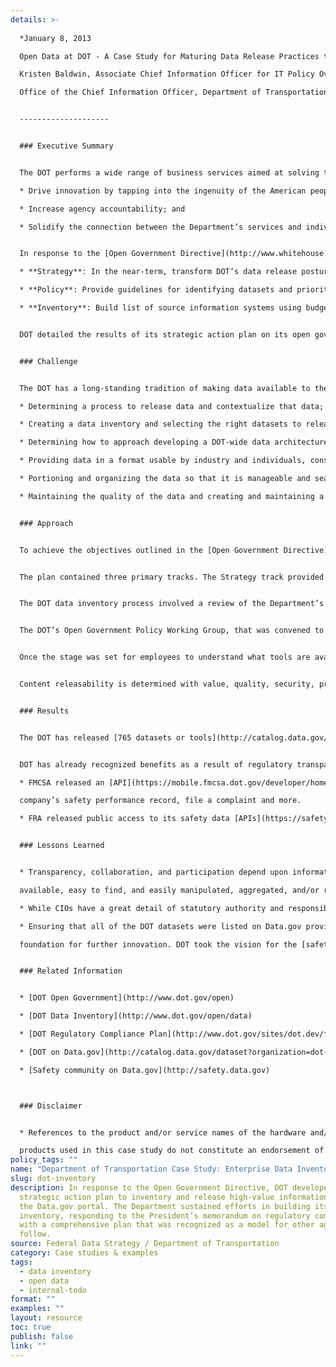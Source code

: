 ```yaml
---
details: >-
  
  *January 8, 2013  

  Open Data at DOT - A Case Study for Maturing Data Release Practices to Drive Innovation and Increase Accountability  

  Kristen Baldwin, Associate Chief Information Officer for IT Policy Oversight  

  Office of the Chief Information Officer, Department of Transportation*  


  --------------------


  ### Executive Summary


  The DOT performs a wide range of business services aimed at solving the complex safety issues associated with our Nation’s transportation systems. The DOT relies heavily on its data resources to drive business and investment decisions. These include data compiled by State, local, and tribal governments, as well as private sector entities. The Department is committed to unlocking more public data to:

  * Drive innovation by tapping into the ingenuity of the American people;

  * Increase agency accountability; and

  * Solidify the connection between the Department’s services and individual citizens, business, governmental bodies, universities, and other non-government organizations.


  In response to the [Open Government Directive](http://www.whitehouse.gov/sites/default/files/omb/assets/memoranda_2010/m10-06.pdf), DOT developed a strategic action plan to inventory and release high-value information through the [Data.gov](http://www.data.gov/) portal. In the winter of 2010, the DOT Associate Chief Information Officer for IT Policy Oversight, serving as the Senior Accountable Official for Open Government, convened a wide-ranging group of stakeholders from around the Department to develop the required strategic action plan. The plan was detailed in DOT’s Open Government Plan, version 1.2 (released on June 25, 2010), and included three tracks:

  * **Strategy**: In the near-term, transform DOT’s data release posture and in the long-term, sustain openness.

  * **Policy**: Provide guidelines for identifying datasets and prioritizing them for release. Institute standing policies for approving, publishing, and managing releases.

  * **Inventory**: Build list of source information systems using budget exhibits. Compare these against data already released on websites and against information collections. Utilize these lists to develop a complete inventory of datasets, prioritize it, and sequence data for release.


  DOT detailed the results of its strategic action plan on its open government [Web page](http://www.dot.gov/open). The Department sustained efforts in building its data inventory, responding to the President’s [memorandum](http://www.gpo.gov/fdsys/pkg/DCPD-201100032/pdf/DCPD-201100032.pdf) on regulatory compliance with a comprehensive [plan](http://www.dot.gov/sites/dot.dev/files/docs/DOT%20Draft%20Enforcement%20and%20Compliance%20Data%20Report%20-%2005-18-2011%20-%20OCR.pdf) that was [recognized](http://sunlightfoundation.com/blog/2011/08/31/two-suggestions-for-the-us-national-action-plan/) as a model for other agencies to follow. DOT’s [flagship initiative](http://www.dot.gov/open/plan-chapter3#sec3-1) in its [second Open Government Plan](http://www.dot.gov/sites/dot.dev/files/docs/open-gov-v2_0.pdf), released in April 2012, is [Safety.Data.gov](http://safety.data.gov/), is intended to create momentum behind the productive use of safety-related datasets, enabling the public to make better safety-related decisions using both current statistical descriptions and explanations of the environment that will affect our future. Safety.Data.gov will tap into the innovation of application developers, the immediacy of the internet, and information that the Federal Government collects to enable informed decisions that will enhance public safety and improve public health in the United States.


  ### Challenge


  The DOT has a long-standing tradition of making data available to the public. As a partner agency involved in the stand-up of [Fedstats.gov](http://www.fedstats.gov/), the [Bureau of Transportation Statistics](http://www.rita.dot.gov/bts/) helped to lead the development of an important pre-cursor to [Data.gov](http://www.data.gov/). In addition, the DOT operates a number of transparency portals that provide information on [railroad safety](http://safetydata.fra.dot.gov/OfficeofSafety/default.aspx), [commercial motor vehicle safety](http://ai.fmcsa.dot.gov/), [vehicle safety](http://www-odi.nhtsa.dot.gov/downloads/), and [pipeline safety](http://primis.phmsa.dot.gov/comm/reports/enforce/Enforcement.html?nocache=8644). The Department’s leaders identified a number of fundamental issues that must be considered in order to provide sustained access to high-value transportation data. Many of these issues are being addressed and managed through internal policies. These issues include:

  * Determining a process to release data and contextualize that data;

  * Creating a data inventory and selecting the right datasets to release;

  * Determining how to approach developing a DOT-wide data architecture;

  * Providing data in a format usable by industry and individuals, consistent with security, privacy and confidentiality interests;

  * Portioning and organizing the data so that it is manageable and searchable; and

  * Maintaining the quality of the data and creating and maintaining a dialogue with stakeholders about changes in data availability.


  ### Approach


  To achieve the objectives outlined in the [Open Government Directive](http://www.whitehouse.gov/sites/default/files/omb/assets/memoranda_2010/m10-06.pdf) and address the concerns outlined above, DOT developed a strategic action plan, outlined below:


  The plan contained three primary tracks. The Strategy track provided overarching guidance for the Department’s approach to information access. In the short term, DOT’s strategy focused on achieving the open data objectives outlined in the [Open Government Directive](http://www.whitehouse.gov/sites/default/files/omb/assets/memoranda_2010/m10-06.pdf). The Department developed longer-term information access strategy that addresses the methods for creating enduring access to the Department’s data. These strategies are underpinned by policies focused on approving and publishing data and the necessary procedures to managing those data releases. Finally, the Department met [Open Government Directive](http://www.whitehouse.gov/sites/default/files/omb/assets/memoranda_2010/m10-06.pdf) requirements for identifying and releasing high value data using a structured, standard process for creating its [data inventory](http://www.dot.gov/open/data).


  The DOT data inventory process involved a review of the Department’s information technology (IT) portfolio and data that is already released on DOT Web sites. Information that was published in an unstructured format (for instance, embedded in reports) was traced back to its source information system wherever possible. This step was necessary to ensure that the release of underlying structured data (for instance, data that are included in tables or used to generate graphs inside a report) could be automated from an authoritative source. Further, the Department reviewed its active and expired information collections (authorized under the Paperwork Reduction Act (PRA)) and its Electronic Information Systems inventory (required to meet Federal records management requirements) to trace these items back to the appropriate authoritative information systems. To assist in maintaining this inventory, DOT leveraged its Enterprise Architecture to develop a registry. The DOT Chief Enterprise Architects also developed a structured process to identify and prioritize datasets for release.


  The DOT’s Open Government Policy Working Group, that was convened to recommend a policy development strategy to senior leadership, consisted of subject matter experts from policy, budget, performance, strategic planning, human resources, technology operations, and legal. Developing a unified Open Government policy for the DOT was a large task. Some major policy areas were well understood, including policies around data transparency and the selection and use of social media tools. However, to create a policy framework that drives towards the DOT’s strategic goals for Open Government, a unified policy DOT considered more than those well-understood areas. The figure to the right outlines DOT’s approach to an open government policy framework.


  Once the stage was set for employees to understand what tools are available to increase public engagement in their daily work, the Department explored establishing processes for decision-makers to prioritize the Department’s resources in posting information. Those processes ensured that information posted is “releasable” and “usable” both in content and format.


  Content releasability is determined with value, quality, security, privacy, and confidentiality interests in mind. Format guidelines differ depending on whether the information is structured or unstructured. The DOT will continue to release DOT data in a timely manner by proactively making it available online in consistent, open formats, while assuring accuracy and protecting privacy, security, and confidentiality.


  ### Results


  The DOT has released [765 datasets or tools](http://catalog.data.gov/dataset?organization=dot-gov&_organization_limit=0) to Data.gov. The processes and policies that have been established under DOT’s approach to Open Government helped DOT build a comprehensive [plan](http://www.dot.gov/sites/dot.dev/files/docs/DOT%20Draft%20Enforcement%20and%20Compliance%20Data%20Report%20-%2005-18-2011%20-%20OCR.pdf) responding to the President’s [memorandum](http://www.gpo.gov/fdsys/pkg/DCPD-201100032/pdf/DCPD-201100032.pdf) on regulatory compliance that was [recognized](http://sunlightfoundation.com/blog/2011/08/31/two-suggestions-for-the-us-national-action-plan/) as a model for other agencies to follow. In May of 2012, DOT, in partnership with the Department of Justice, Department of Labor, and the Consumer Product Safety Commission, launched [Safety.Data.gov](http://safety.data.gov/) with 713 datasets, four (4) mobile apps, 14 resources and public domain software tools, and three (3) challenges or competitions. In September 2012, we held the first safety datapalooza, and the community now has 869 datasets, 10 mobile apps, and six (6) challenges or competitions encouraging public use of safety data from around the government.


  DOT has already recognized benefits as a result of regulatory transparency efforts. For example, for the first time, FMCSA has begun releasing the information behind its Safety Measurement System (SMS) to the public in bulk, downloadable formats. Business and private citizens are mining this data for potential opportunities. For instance, a windshield repair company looking to grow its business is mining FMCSA information about safety violations to identify new customers. DOT and the public realize a benefit because the commercial vehicle operator customer is using a safer vehicle and operating in compliance with Federal Motor Carrier Safety Regulations. In addition, DOT has pursued innovation in its data release practices:

  * FMCSA released an [API](https://mobile.fmcsa.dot.gov/developer/home.page) and [mobile application](https://www.fmcsa.dot.gov/safety-security/saferbus/saferbus.aspx) to help people easily access a bus

  company’s safety performance record, file a complaint and more.

  * FRA released public access to its safety data [APIs](https://safetydata.fra.dot.gov/MasterWebService/FRASafetyDataAPIs.aspx).


  ### Lessons Learned


  * Transparency, collaboration, and participation depend upon information which is

  available, easy to find, and easily manipulated, aggregated, and/or re-published. While this task is daunting for an enterprise such as the DOT, it can be achieved incrementally. Getting a handle on the data inventory and ensuring that the public can find that information is an important first step, and improvements in release practices can be prioritized as a second step.

  * While CIOs have a great detail of statutory authority and responsibility for open data, they must engage with policymakers and business process owners to develop a complete inventory of datasets and understand their releasability. In developing the Department’s response to the President’s [memorandum](http://www.gpo.gov/fdsys/pkg/DCPD-201100032/pdf/DCPD-201100032.pdf) on regulatory compliance, the CIO collaborated closely with the Office of General Counsel. Similarly, in building the [safety community on Data.gov](http://safety.data.gov/), the CIO collaborated closely with the DOT Safety Council.

  * Ensuring that all of the DOT datasets were listed on Data.gov provided a solid

  foundation for further innovation. DOT took the vision for the [safety community on Data.gov](http://safety.data.gov/) from concept to functioning prototype in just five months. The existing data releases helped us frame the foundational categories and taxonomy for the community, and it enabled us to quickly bring other Federal agencies on board. The shared, centralized platform of Data.gov was essential to this rapid development process.


  ### Related Information


  * [DOT Open Government](http://www.dot.gov/open)

  * [DOT Data Inventory](http://www.dot.gov/open/data)

  * [DOT Regulatory Compliance Plan](http://www.dot.gov/sites/dot.dev/files/docs/DOT%20Draft%20Enforcement%20and%20Compliance%20Data%20Report%20-%2005-18-2011%20-%20OCR.pdf)

  * [DOT on Data.gov](http://catalog.data.gov/dataset?organization=dot-gov&_organization_limit=0)

  * [Safety community on Data.gov](http://safety.data.gov)



  ### Disclaimer


  * References to the product and/or service names of the hardware and/or software

  products used in this case study do not constitute an endorsement of such hardware and/or software products.
policy_tags: ""
name: "Department of Transportation Case Study: Enterprise Data Inventory"
slug: dot-inventory
description: In response to the Open Government Directive, DOT developed a
  strategic action plan to inventory and release high-value information through
  the Data.gov portal. The Department sustained efforts in building its data
  inventory, responding to the President’s memorandum on regulatory compliance
  with a comprehensive plan that was recognized as a model for other agencies to
  follow.
source: Federal Data Strategy / Department of Transportation
category: Case studies & examples
tags:
  - data inventory
  - open data
  - internal-todo
format: ""
examples: ""
layout: resource
toc: true
publish: false
link: ""
---
```


